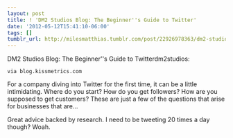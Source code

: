 ```yaml
---
layout: post
title: ! 'DM2 Studios Blog: The Beginner''s Guide to Twitter'
date: '2012-05-12T15:41:10-06:00'
tags: []
tumblr_url: http://milesmatthias.tumblr.com/post/22926978363/dm2-studios-blog-the-beginners-guide-to-twitter
---
```

DM2 Studios Blog: The Beginner''s Guide to Twitterdm2studios:

    via blog.kissmetrics.com
 For a company diving into Twitter for the first time, it can be a little intimidating. Where do you start? How do you get followers? How are you supposed to get customers? These are just a few of the questions that arise for businesses that are…


Great advice backed by research. I need to be tweeting 20 times a day though? Woah.
